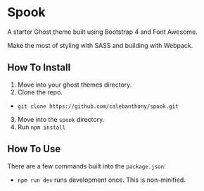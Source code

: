 # Spook

A starter Ghost theme built using Bootstrap 4 and Font Awesome.

Make the most of styling with SASS and building with Webpack.

## How To Install

1. Move into your ghost themes directory.
2. Clone the repo.
  * `git clone https://github.com/calebanthony/spook.git`
3. Move into the `spook` directory.
4. Run `npm install`

## How To Use
There are a few commands built into the `package.json`:

* `npm run dev` runs development once. This is non-minified.
